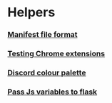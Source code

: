 # Helpers

### [Manifest file format](https://developer.chrome.com/docs/extensions/reference/manifest#popup-with-permissions)

### [Testing Chrome extensions](https://medium.com/@aabroo.jalil/how-to-test-a-chrome-extension-locally-step-by-step-guide-852e4622d4c7)

### [Discord colour palette](https://www.color-hex.com/color-palette/28549)

### [Pass Js variables to flask](https://www.geeksforgeeks.org/pass-javascript-variables-to-python-in-flask/)
